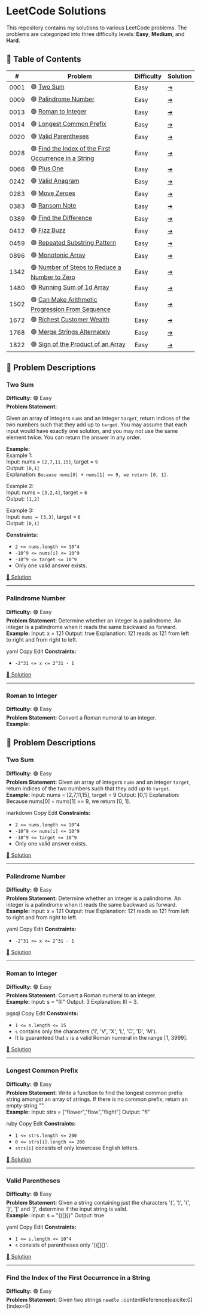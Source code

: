# LeetCode Solutions

This repository contains my solutions to various LeetCode problems. The problems are categorized into three difficulty levels: **Easy**, **Medium**, and **Hard**.

## 📜 Table of Contents

| # | Problem | Difficulty | Solution |
|---|---------|------------|----------|
| 0001 | 🟢 [Two Sum](#two-sum)  | Easy | [➔](Easy/0001.java) |
| 0009 | 🟢 [Palindrome Number](#palindrome-number)  | Easy | [➔](Easy/0009.java) |
| 0013 | 🟢 [Roman to Integer](#roman-to-integer)  | Easy | [➔](Easy/0013.java) |
| 0014 | 🟢 [Longest Common Prefix](#longest-common-prefix)  | Easy | [➔](Easy/0014.java) |
| 0020 | 🟢 [Valid Parentheses](#valid-parentheses)  | Easy | [➔](Easy/0020.java) |
| 0028 | 🟢 [Find the Index of the First Occurrence in a String](#find-the-index-of-the-first-occurrence-in-a-string)  | Easy | [➔](Easy/0028.java) |
| 0066 | 🟢 [Plus One](#plus-one)  | Easy | [➔](Easy/0066.java) |
| 0242 | 🟢 [Valid Anagram](#valid-anagram)  | Easy | [➔](Easy/0242.java) |
| 0283 | 🟢 [Move Zeroes](#move-zeroes)  | Easy | [➔](Easy/0283.java) |
| 0383 | 🟢 [Ransom Note](#ransom-note)  | Easy | [➔](Easy/0383.java) |
| 0389 | 🟢 [Find the Difference](#find-the-difference)  | Easy | [➔](Easy/0389.java) |
| 0412 | 🟢 [Fizz Buzz](#fizz-buzz)  | Easy | [➔](Easy/0412.java) |
| 0459 | 🟢 [Repeated Substring Pattern](#repeated-substring-pattern)  | Easy | [➔](Easy/0459.java) |
| 0896 | 🟢 [Monotonic Array](#monotonic-array) | Easy | [➔](Easy/0896.java) |
| 1342 | 🟢 [Number of Steps to Reduce a Number to Zero](#number-of-steps-to-reduce-a-number-to-zero) | Easy | [➔](Easy/1342.java) |
| 1480 | 🟢 [Running Sum of 1d Array](#running-sum-of-1d-array) | Easy | [➔](Easy/1480.java) |
| 1502 | 🟢 [Can Make Arithmetic Progression From Sequence](#can-make-arithmetic-progression-from-sequence) | Easy | [➔](Easy/1502.java) |
| 1672 | 🟢 [Richest Customer Wealth](#richest-customer-wealth) | Easy | [➔](Easy/1672.java) |
| 1768 | 🟢 [Merge Strings Alternately](#merge-strings-alternately) | Easy | [➔](Easy/1768.java) |
| 1822 | 🟢 [Sign of the Product of an Array](#sign-of-the-product-of-an-array) | Easy | [➔](Easy/1822.java) |




## 📝 Problem Descriptions

### Two Sum
**Difficulty:** 🟢 Easy  
**Problem Statement:** <br/>

Given an array of integers `nums` and an integer `target`, return indices of the two numbers such that they add up to `target`.
You may assume that each input would have exactly one solution, and you may not use the same element twice.
You can return the answer in any order.

**Example:**<br/>
Example 1:<br/>
Input: nums = `[2,7,11,15]`, target = `9`<br/>
Output: `[0,1]`<br/>
Explanation: `Because nums[0] + nums[1] == 9, we return [0, 1].`<br/>

Example 2:<br/>
Input: nums = `[3,2,4]`, target = `6`<br/>
Output: `[1,2]`<br/>

Example 3:<br/>
Input: `nums = [3,3]`, target = `6`<br/>
Output: `[0,1]`<br/>

**Constraints:**<br/>
- `2 <= nums.length <= 10^4`
- `-10^9 <= nums[i] <= 10^9`
- `-10^9 <= target <= 10^9`
- Only one valid answer exists.

[📂 Solution](easy/0001.java)

---

### Palindrome Number
**Difficulty:** 🟢 Easy  
**Problem Statement:** Determine whether an integer is a palindrome. An integer is a palindrome when it reads the same backward as forward.  
**Example:**
Input: x = 121 Output: true Explanation: 121 reads as 121 from left to right and from right to left.

yaml
Copy
Edit
**Constraints:**
- `-2^31 <= x <= 2^31 - 1`

[📂 Solution](easy/0009.java)

---

### Roman to Integer
**Difficulty:** 🟢 Easy  
**Problem Statement:** Convert a Roman numeral to an integer.  
**Example:**
## 📝 Problem Descriptions

### Two Sum
**Difficulty:** 🟢 Easy  
**Problem Statement:** Given an array of integers `nums` and an integer `target`, return indices of the two numbers such that they add up to `target`.  
**Example:**
Input: nums = [2,7,11,15], target = 9 Output: [0,1] Explanation: Because nums[0] + nums[1] == 9, we return [0, 1].

markdown
Copy
Edit
**Constraints:**
- `2 <= nums.length <= 10^4`
- `-10^9 <= nums[i] <= 10^9`
- `-10^9 <= target <= 10^9`
- Only one valid answer exists.

[📂 Solution](easy/0001.java)

---

### Palindrome Number
**Difficulty:** 🟢 Easy  
**Problem Statement:** Determine whether an integer is a palindrome. An integer is a palindrome when it reads the same backward as forward.  
**Example:**
Input: x = 121 Output: true Explanation: 121 reads as 121 from left to right and from right to left.

yaml
Copy
Edit
**Constraints:**
- `-2^31 <= x <= 2^31 - 1`

[📂 Solution](easy/0009.java)

---

### Roman to Integer
**Difficulty:** 🟢 Easy  
**Problem Statement:** Convert a Roman numeral to an integer.  
**Example:**
Input: s = "III" Output: 3 Explanation: III = 3.

pgsql
Copy
Edit
**Constraints:**
- `1 <= s.length <= 15`
- `s` contains only the characters ('I', 'V', 'X', 'L', 'C', 'D', 'M').
- It is guaranteed that `s` is a valid Roman numeral in the range [1, 3999].

[📂 Solution](easy/0013.java)

---

### Longest Common Prefix
**Difficulty:** 🟢 Easy  
**Problem Statement:** Write a function to find the longest common prefix string amongst an array of strings. If there is no common prefix, return an empty string "".  
**Example:**
Input: strs = ["flower","flow","flight"] Output: "fl"

ruby
Copy
Edit
**Constraints:**
- `1 <= strs.length <= 200`
- `0 <= strs[i].length <= 200`
- `strs[i]` consists of only lowercase English letters.

[📂 Solution](easy/0014.java)

---

### Valid Parentheses
**Difficulty:** 🟢 Easy  
**Problem Statement:** Given a string containing just the characters '(', ')', '{', '}', '[' and ']', determine if the input string is valid.  
**Example:**
Input: s = "()[]{}" Output: true

yaml
Copy
Edit
**Constraints:**
- `1 <= s.length <= 10^4`
- `s` consists of parentheses only '()[]{}'.

[📂 Solution](easy/0020.java)

---

### Find the Index of the First Occurrence in a String
**Difficulty:** 🟢 Easy  
**Problem Statement:** Given two strings `needle`
::contentReference[oaicite:0]{index=0}
 
